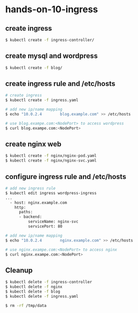 # hands-on-10-ingress

## create ingress

```sh
$ kubectl create -f ingress-controller/
```

## create mysql and wordpress 

```sh
$ kubectl create -f blog/
```

## create ingress rule and /etc/hosts

```sh
# create ingress
$ kubectl create -f ingress.yaml

# add new ip/name mapping
$ echo "10.0.2.4        blog.example.com" >> /etc/hosts

# use blog.exampe.com:<NodePort> to access wordpress
$ curl blog.exampe.com:<NodePort>
```

## create nginx web

```sh
$ kubectl create -f nginx/nginx-pod.yaml
$ kubectl create -f nginx/nginx-svc.yaml
```

## configure ingress rule and /etc/hosts

```sh
# add new ingress rule
$ kubectl edit ingress wordpress-ingress
...
  - host: nginx.example.com
    http:
      paths:
      - backend:
          serviceName: nginx-svc
          servicePort: 80

# add new ip/name mapping
$ echo "10.0.2.4        nginx.example.com" >> /etc/hosts

# use nginx.exampe.com:<NodePort> to access nginx
$ curl nginx.exampe.com:<NodePort>
```

## Cleanup

```sh
$ kubectl delete -f ingress-controller
$ kubectl delete -f nginx
$ kubectl delete -f blog
$ kubectl delete -f ingress.yaml

$ rm -rf /tmp/data
```